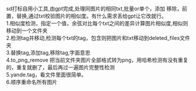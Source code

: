 sd打标自用小工具,由gpt完成,处理同图片的相同txt,批量or单个，添加 移除，前置，替换,通过txt校验图片的相似度。有什么需求丢给gpt让它改就行。<br>
1.相似度检测，指定一个值，余弦对比每个txt之间的差异计算图片相似度,相似则移动到一个文件夹<br>
2.检测tag并移动,检测每个txt的tag，包含则把图片和txt移动到deleted_files文件夹<br>
3.替换tag,添加tag,移除tag,字面意思<br>
4.to_png_remove 把当前文件夹图片全部格式转为png，用哈希检测有没有重复的，重复就删了，最后再过一遍图片完整性检测<br>
5.yande.tag，看文件里面很简单。<br>
6.顺序重命名所有图片<br>
